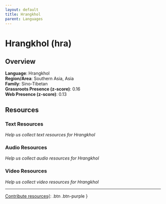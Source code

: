 ```yaml
---
layout: default
title: Hrangkhol
parent: Languages
---
```


# Hrangkhol (hra)

## Overview

**Language**: Hrangkhol  
**Region/Area**: Southern Asia, Asia  
**Family**: Sino-Tibetan  
**Grassroots Presence (z-score)**: 0.16  
**Web Presence (z-score)**: 0.13  

## Resources

### Text Resources
*Help us collect text resources for Hrangkhol*

### Audio Resources
*Help us collect audio resources for Hrangkhol*

### Video Resources
*Help us collect video resources for Hrangkhol*

---

[Contribute resources](https://forms.office.com/e/1SfLJx3u1r){: .btn .btn-purple }
